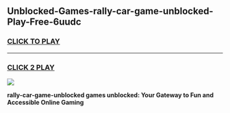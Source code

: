 
## Unblocked-Games-rally-car-game-unblocked-Play-Free-6uudc
<h3>
<a href="https://premium76.site?title=rally-car-game-unblocked&ref=23A">CLICK TO PLAY</a></h3>
<hr>

<h3>
<a href="https://premium76.site?title=rally-car-game-unblocked&ref=23A">CLICK 2 PLAY</a>
  
</h3>

<a href="https://premium76.site?title=rally-car-game-unblocked&ref=23A"><img src="https://clearcache.store/games.png"></a>


**rally-car-game-unblocked games unblocked: Your Gateway to Fun and Accessible Online Gaming**
